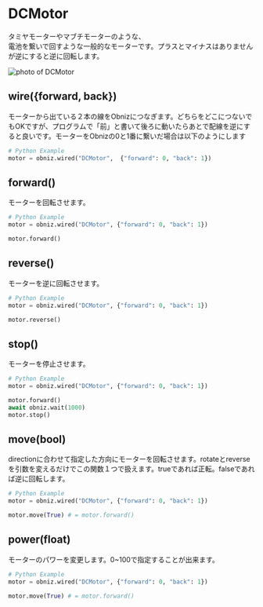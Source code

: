 # DCMotor
タミヤモーターやマブチモーターのような、<br>電池を繋いで回すような一般的なモーターです。プラスとマイナスはありませんが逆にすると逆に回転します。

![photo of DCMotor](./wired.png)

## wire({forward, back})
モーターから出ている２本の線をObnizにつなぎます。どちらをどこにつないでもOKですが、プログラムで「前」と書いて後ろに動いたらあとで配線を逆にすると良いです。モーターをObnizの0と1番に繋いだ場合は以下のようにします
```Python
# Python Example
motor = obniz.wired("DCMotor",  {"forward": 0, "back": 1})
```
## forward()
モーターを回転させます。


```Python
# Python Example
motor = obniz.wired("DCMotor", {"forward": 0, "back": 1})

motor.forward()
```
## reverse()
モーターを逆に回転させます。

```Python
# Python Example
motor = obniz.wired("DCMotor", {"forward": 0, "back": 1})

motor.reverse()
```
## stop()
モーターを停止させます。

```Python
# Python Example
motor = obniz.wired("DCMotor", {"forward": 0, "back": 1})

motor.forward()
await obniz.wait(1000)
motor.stop()
```
## move(bool)
directionに合わせて指定した方向にモーターを回転させます。rotateとreverseを引数を変えるだけでこの関数１つで扱えます。trueであれば正転。falseであれば逆に回転します。

```Python
# Python Example
motor = obniz.wired("DCMotor", {"forward": 0, "back": 1})

motor.move(True) # = motor.forward()
```
## power(float)
モーターのパワーを変更します。0~100で指定することが出来ます。

```Python
# Python Example
motor = obniz.wired("DCMotor", {"forward": 0, "back": 1})

motor.move(True) # = motor.forward()
```